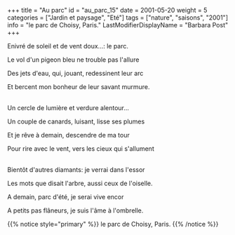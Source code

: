 +++
title = "Au parc"
id = "au_parc_15"
date = 2001-05-20
weight = 5
categories = ["Jardin et paysage", "Eté"]
tags = ["nature", "saisons", "2001"]
info = "le parc de Choisy, Paris."
LastModifierDisplayName = "Barbara Post"
+++

Enivré de soleil et de vent doux...: le parc.

Le vol d'un pigeon bleu ne trouble pas l'allure

Des jets d'eau, qui, jouant, redessinent leur arc

Et bercent mon bonheur de leur savant murmure.

 \
Un cercle de lumière et verdure alentour...

Un couple de canards, luisant, lisse ses plumes

Et je rêve à demain, descendre de ma tour

Pour rire avec le vent, vers les cieux qui s'allument

 \
Bientôt d'autres diamants: je verrai dans l'essor

Les mots que disait l'arbre, aussi ceux de l'oiselle.

A demain, parc d'été, je serai vive encor

A petits pas flâneurs, je suis l'âme à l'ombrelle.

{{% notice style="primary" %}}
le parc de Choisy, Paris.
{{% /notice %}}
